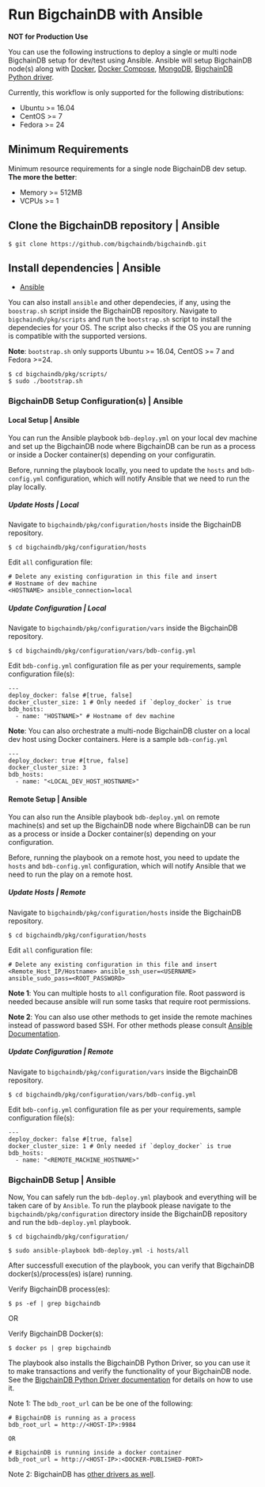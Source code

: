 # Run BigchainDB with Ansible

**NOT for Production Use**

You can use the following instructions to deploy a single or multi node
BigchainDB setup for dev/test using Ansible. Ansible will setup BigchainDB node(s) along with
[Docker](https://www.docker.com/), [Docker Compose](https://docs.docker.com/compose/),
[MongoDB](https://www.mongodb.com/), [BigchainDB Python driver](https://docs.bigchaindb.com/projects/py-driver/en/latest/).

Currently, this workflow is only supported for the following distributions:
- Ubuntu >= 16.04
- CentOS >= 7
- Fedora >= 24

## Minimum Requirements
Minimum resource requirements for a single node BigchainDB dev setup. **The more the better**:
- Memory >= 512MB
- VCPUs >= 1
## Clone the BigchainDB repository | Ansible
```text
$ git clone https://github.com/bigchaindb/bigchaindb.git
```

## Install dependencies | Ansible
- [Ansible](http://docs.ansible.com/ansible/latest/intro_installation.html)

You can also install `ansible` and other dependecies, if any, using the `boostrap.sh` script
inside the BigchainDB repository.
Navigate to `bigchaindb/pkg/scripts` and run the `bootstrap.sh` script to install the dependecies
for your OS. The script also checks if the OS you are running is compatible with the
supported versions.

**Note**: `bootstrap.sh` only supports Ubuntu >= 16.04, CentOS >= 7 and Fedora >=24.

```text
$ cd bigchaindb/pkg/scripts/
$ sudo ./bootstrap.sh
```

### BigchainDB Setup Configuration(s) | Ansible
#### Local Setup | Ansible
You can run the Ansible playbook `bdb-deploy.yml` on your local dev machine and set up the BigchainDB node where
BigchainDB can be run as a process or inside a Docker container(s) depending on your configuratin.

Before, running the playbook locally, you need to update the `hosts` and `bdb-config.yml` configuration, which will notify Ansible that we need to run the play locally.

##### Update Hosts | Local
Navigate to `bigchaindb/pkg/configuration/hosts` inside the BigchainDB repository.
```text
$ cd bigchaindb/pkg/configuration/hosts
```

Edit `all` configuration file:
```text
# Delete any existing configuration in this file and insert
# Hostname of dev machine
<HOSTNAME> ansible_connection=local
```
##### Update Configuration | Local
Navigate to `bigchaindb/pkg/configuration/vars` inside the BigchainDB repository.
```text
$ cd bigchaindb/pkg/configuration/vars/bdb-config.yml
```

Edit `bdb-config.yml` configuration file as per your requirements, sample configuration file(s):
```text
---
deploy_docker: false #[true, false]
docker_cluster_size: 1 # Only needed if `deploy_docker` is true
bdb_hosts:
  - name: "HOSTNAME>" # Hostname of dev machine
```
**Note**: You can also orchestrate a multi-node BigchainDB cluster on a local dev host using Docker containers.
Here is a sample `bdb-config.yml`
```text
---
deploy_docker: true #[true, false]
docker_cluster_size: 3
bdb_hosts:
  - name: "<LOCAL_DEV_HOST_HOSTNAME>"
```

#### Remote Setup | Ansible
You can also run the Ansible playbook `bdb-deploy.yml` on remote machine(s) and set up the BigchainDB node where
BigchainDB can be run as a process or inside a Docker container(s) depending on your configuration.

Before, running the playbook on a remote host, you need to update the `hosts` and `bdb-config.yml` configuration, which will notify Ansible that we need to run the play on a remote host.

##### Update Hosts | Remote
Navigate to `bigchaindb/pkg/configuration/hosts` inside the BigchainDB repository.
```text
$ cd bigchaindb/pkg/configuration/hosts
```

Edit `all` configuration file:
```text
# Delete any existing configuration in this file and insert
<Remote_Host_IP/Hostname> ansible_ssh_user=<USERNAME> ansible_sudo_pass=<ROOT_PASSWORD>
```

**Note 1**: You can multiple hosts to `all` configuration file. Root password is needed because ansible
will run some tasks that require root permissions.

**Note 2**: You can also use other methods to get inside the remote machines instead of password based SSH. For other methods
please consult [Ansible Documentation](http://docs.ansible.com/ansible/latest/intro_getting_started.html).

##### Update Configuration | Remote
Navigate to `bigchaindb/pkg/configuration/vars` inside the BigchainDB repository.
```text
$ cd bigchaindb/pkg/configuration/vars/bdb-config.yml
```

Edit `bdb-config.yml` configuration file as per your requirements, sample configuration file(s):
```text
---
deploy_docker: false #[true, false]
docker_cluster_size: 1 # Only needed if `deploy_docker` is true
bdb_hosts:
  - name: "<REMOTE_MACHINE_HOSTNAME>"
```

### BigchainDB Setup | Ansible
Now, You can safely run the `bdb-deploy.yml` playbook and everything will be taken care of by `Ansible`. To run the playbook please navigate to the `bigchaindb/pkg/configuration` directory inside the BigchainDB repository and run the `bdb-deploy.yml` playbook.

```text
$ cd bigchaindb/pkg/configuration/

$ sudo ansible-playbook bdb-deploy.yml -i hosts/all
```

After successfull execution of the playbook, you can verify that BigchainDB docker(s)/process(es) is(are) running.

Verify BigchainDB process(es):
```text
$ ps -ef | grep bigchaindb
```

OR

Verify BigchainDB Docker(s):
```text
$ docker ps | grep bigchaindb
```

The playbook also installs the BigchainDB Python Driver,
so you can use it to make transactions
and verify the functionality of your BigchainDB node.
See the [BigchainDB Python Driver documentation](https://docs.bigchaindb.com/projects/py-driver/en/latest/index.html)
for details on how to use it.


Note 1: The `bdb_root_url` can be be one of the following:
```text
# BigchainDB is running as a process
bdb_root_url = http://<HOST-IP>:9984

OR

# BigchainDB is running inside a docker container
bdb_root_url = http://<HOST-IP>:<DOCKER-PUBLISHED-PORT>
```

Note 2: BigchainDB has [other drivers as well](../drivers-clients/index.html).

